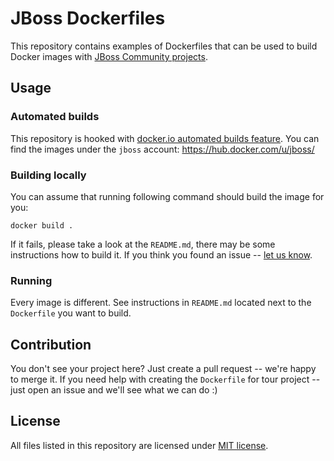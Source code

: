 # JBoss Dockerfiles

This repository contains examples of Dockerfiles that can be used to build Docker images with [JBoss Community projects](http://jboss.org/).

## Usage

### Automated builds

This repository is hooked with [docker.io automated builds feature](http://docs.docker.com/docker-hub/builds/). You can find the images under the `jboss` account: https://hub.docker.com/u/jboss/

### Building locally

You can assume that running following command should build the image for you:

    docker build .

If it fails, please take a look at the `README.md`, there may be some instructions how to build it. If you think you found an issue -- [let us know](https://github.com/jboss/dockerfiles/issues/new).

### Running

Every image is different. See instructions in `README.md` located next to the `Dockerfile` you want to build.

## Contribution

You don't see your project here? Just create a pull request -- we're happy to merge it. If you need help with creating the `Dockerfile` for tour project -- just open an issue and we'll see what we can do :) 

## License

All files listed in this repository are licensed under [MIT license](http://opensource.org/licenses/MIT).
